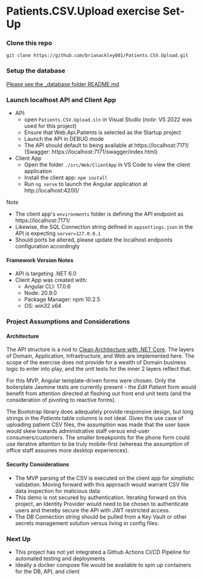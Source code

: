 # Patients.CSV.Upload exercise Set-Up

### Clone this repo
```
git clone https://github.com/brianackley001/Patients.CSV.Upload.git
```
### Setup the database
[Please see the _database folder README.md](_database/README.md)

### Launch localhost API and Client App
- API:
  - open `Patients.CSV.Upload.sln` in Visual Studio (_note_: VS 2022 was used for this project)
  - Ensure that Web.Api.Patients is selected as the  Startup project
  - Launch the API in DEBUG mode
  - The API should default to being available at https://localhost:7171/  (Swagger:  https://localhost:7171/swagger/index.html)
- Client App
  - Open the folder `./src/Web/ClientApp` in VS Code to view the client application
  - Install the client app: `npm install`
  - Run `ng serve` to launch the Angular application at http://localhost:4200/
> [!NOTE]
> - The client app's `environments` folder is defining the API endpoint as  https://localhost:7171/ 
> - Likewise, the SQL Connection string defined in `appsettings.json` in the API is expecting `server=127.0.0.1`
> - Should ports be altered, please update the localhost endpoints configuration accordingly

#### Framework Version Notes
- API is targeting .NET 6.0
- Client App was created with:
  - Angular CLI: 17.0.6
  - Node: 20.9.0
  - Package Manager: npm 10.2.5
  - OS: win32 x64
 
 
### Project Assumptions and Considerations
#### Architecture
The API structure is a nod to [Clean Architecture with .NET Core](https://jasontaylor.dev/clean-architecture-getting-started/).  The layers of Domain, Application, Infrastructure, and Web are implemented here.  The scope of the exercise does not provide for a wealth of Domain business logic to enter into play, and the unit tests for the inner 2 layers reflect that.

For this MVP, Angular template-driven forms were chosen.  Only the boilerplate Jasmine tests are currently present - the _Edit Patient_ form would benefit from attention directed at fleshing out front end unit tests (and the consideration of pivoting to reactive forms).

The Bootstrap library does adequately provide responsive design, but long strings in the _Patients_ table columns is not ideal. Given the use case of uploading patient CSV files, the assumption was made that the user base would skew towards administrative staff versus end-user consumers/customers. The smaller breakpoints for the phone form could use iterative attention to be truly mobile-first (whereas the assumption of office staff assumes more desktop experiences).

#### Security Considerations
 - The MVP parsing of the CSV is executed on the client app for simplistic validation.  Moving forward with this approach would warrant CSV file data inspection for malicious data
 - This demo is not secured by authentication.  Iterating forward on this project, an Identity Provider would need to be chosen to authenticate users and thereby secure the API with JWT restricted access.
 - The DB Connection string should be pulled from a Key Vault or other secrets management solution versus living in config files.

### Next Up
- This project has not yet integrated a Github Actions CI/CD Pipeline for automated testing and deployments
- Ideally a docker compose file would be available to spin up containers for the DB, API, and client
